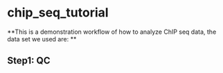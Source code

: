 # chip_seq_tutorial

**This is a demonstration workflow of how to analyze ChIP seq data, the data set we used are: **

## Step1: QC
